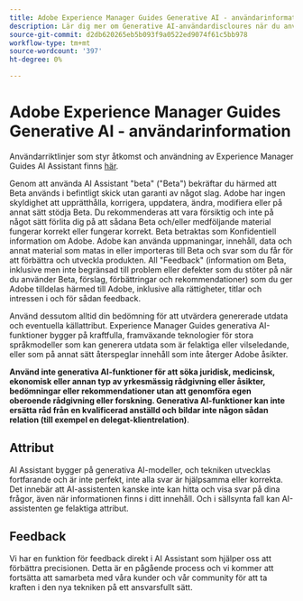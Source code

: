 ```yaml
---
title: Adobe Experience Manager Guides Generative AI - användarinformation
description: Lär dig mer om Generative AI-användardiscloures när du använder AI Assistant i Adobe Experience Manager Guides.
source-git-commit: d2db620265eb5b093f9a0522ed9074f61c5bb978
workflow-type: tm+mt
source-wordcount: '397'
ht-degree: 0%

---
```



# Adobe Experience Manager Guides Generative AI - användarinformation

Användarriktlinjer som styr åtkomst och användning av Experience Manager Guides AI Assistant finns [här](https://www.adobe.com/legal/licenses-terms/adobe-dx-gen-ai-user-guidelines.html).

Genom att använda AI Assistant &quot;beta&quot; (&quot;Beta&quot;) bekräftar du härmed att Beta används i befintligt skick utan garanti av något slag. Adobe har ingen skyldighet att upprätthålla, korrigera, uppdatera, ändra, modifiera eller på annat sätt stödja Beta. Du rekommenderas att vara försiktig och inte på något sätt förlita dig på att sådana Beta och/eller medföljande material fungerar korrekt eller fungerar korrekt. Beta betraktas som Konfidentiell information om Adobe. Adobe kan använda uppmaningar, innehåll, data och annat material som matas in eller importeras till Beta och svar som du får för att förbättra och utveckla produkten. All &quot;Feedback&quot; (information om Beta, inklusive men inte begränsad till problem eller defekter som du stöter på när du använder Beta, förslag, förbättringar och rekommendationer) som du ger Adobe tilldelas härmed till Adobe, inklusive alla rättigheter, titlar och intressen i och för sådan feedback. 

Använd dessutom alltid din bedömning för att utvärdera genererade utdata och eventuella källattribut. Experience Manager Guides generativa AI-funktioner bygger på kraftfulla, framväxande teknologier för stora språkmodeller som kan generera utdata som är felaktiga eller vilseledande, eller som på annat sätt återspeglar innehåll som inte återger Adobe åsikter.

**Använd inte generativa AI-funktioner för att söka juridisk, medicinsk, ekonomisk eller annan typ av yrkesmässig rådgivning eller åsikter, bedömningar eller rekommendationer utan att genomföra egen oberoende rådgivning eller forskning. Generativa AI-funktioner kan inte ersätta råd från en kvalificerad anställd och bildar inte någon sådan relation (till exempel en delegat-klientrelation)**.

## Attribut

AI Assistant bygger på generativa AI-modeller, och tekniken utvecklas fortfarande och är inte perfekt, inte alla svar är hjälpsamma eller korrekta. Det innebär att AI-assistenten kanske inte kan hitta och visa svar på dina frågor, även när informationen finns i ditt innehåll. Och i sällsynta fall kan AI-assistenten ge felaktiga attribut.

## Feedback

Vi har en funktion för feedback direkt i AI Assistant som hjälper oss att förbättra precisionen. Detta är en pågående process och vi kommer att fortsätta att samarbeta med våra kunder och vår community för att ta kraften i den nya tekniken på ett ansvarsfullt sätt.


